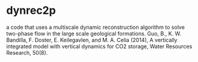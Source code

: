 # dynrec2p
a code that uses a multiscale dynamic reconstruction algorithm to solve two-phase flow in the large scale geological formations. Guo, B., K. W. Bandilla, F. Doster, E. Keilegavlen, and M. A. Celia (2014), A vertically integrated model with vertical dynamics for CO2 storage, Water Resources Research, 50(8).
